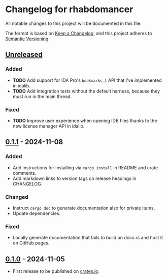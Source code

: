 # Changelog for rhabdomancer

All notable changes to this project will be documented in this file.

The format is based on [Keep a Changelog](https://keepachangelog.com/en/1.1.0/),
and this project adheres to [Semantic Versioning](https://semver.org/spec/v2.0.0.html).

## [Unreleased]

### Added

* **TODO** Add support for IDA Pro's `bookmarks_t` API that I've implemented in idalib.
* **TODO** Add integration tests without the default harness, because they must run in the main thread.

### Fixed

* **TODO** Improve user experience when opening IDB files thanks to the new license manager API in idalib.

## [0.1.1] - 2024-11-08

### Added

* Add instructions for installing via `cargo install` in README and crate comments.
* Add markdown links to version tags on release headings in CHANGELOG.

### Changed

* Instruct `cargo doc` to generate documentation also for private items.
* Update dependencies.

### Fixed

* Locally generate documentation that fails to build on docs.rs and host it on GitHub pages.

## [0.1.0] - 2024-11-05

* First release to be published on [crates.io](https://crates.io/).

[unreleased]: https://github.com/0xdea/rhabdomancer/compare/v0.1.1...HEAD

[0.1.1]: https://github.com/0xdea/rhabdomancer/compare/v0.1.0...v0.1.1

[0.1.0]: https://github.com/0xdea/rhabdomancer/releases/tag/v0.1.0
